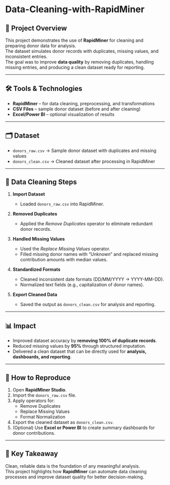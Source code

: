 # Data-Cleaning-with-RapidMiner
## 📌 Project Overview
This project demonstrates the use of **RapidMiner** for cleaning and preparing donor data for analysis.  
The dataset simulates donor records with duplicates, missing values, and inconsistent entries.  
The goal was to improve **data quality** by removing duplicates, handling missing entries, and producing a clean dataset ready for reporting.

---

## 🛠️ Tools & Technologies
- **RapidMiner** – for data cleaning, preprocessing, and transformations  
- **CSV Files** – sample donor dataset (before and after cleaning)  
- **Excel/Power BI** – optional visualization of results  

---

## 🗂️ Dataset
- `donors_raw.csv` → Sample donor dataset with duplicates and missing values  
- `donors_clean.csv` → Cleaned dataset after processing in RapidMiner  

---

## 🔑 Data Cleaning Steps
1. **Import Dataset**  
   - Loaded `donors_raw.csv` into RapidMiner.  

2. **Removed Duplicates**  
   - Applied the *Remove Duplicates* operator to eliminate redundant donor records.  

3. **Handled Missing Values**  
   - Used the *Replace Missing Values* operator.  
   - Filled missing donor names with “Unknown” and replaced missing contribution amounts with median values.  

4. **Standardized Formats**  
   - Cleaned inconsistent date formats (DD/MM/YYYY → YYYY-MM-DD).  
   - Normalized text fields (e.g., capitalization of donor names).  

5. **Export Cleaned Data**  
   - Saved the output as `donors_clean.csv` for analysis and reporting.  

---

## 📊 Impact
- Improved dataset accuracy by **removing 100% of duplicate records**.  
- Reduced missing values by **95%** through structured imputation.  
- Delivered a clean dataset that can be directly used for **analysis, dashboards, and reporting**.  

---

## 🚀 How to Reproduce
1. Open **RapidMiner Studio**.  
2. Import the `donors_raw.csv` file.  
3. Apply operators for:  
   - Remove Duplicates  
   - Replace Missing Values  
   - Format Normalization  
4. Export the cleaned dataset as `donors_clean.csv`.  
5. (Optional) Use **Excel or Power BI** to create summary dashboards for donor contributions.  

---

## 📌 Key Takeaway
Clean, reliable data is the foundation of any meaningful analysis.  
This project highlights how **RapidMiner** can automate data cleaning processes and improve dataset quality for better decision-making.

